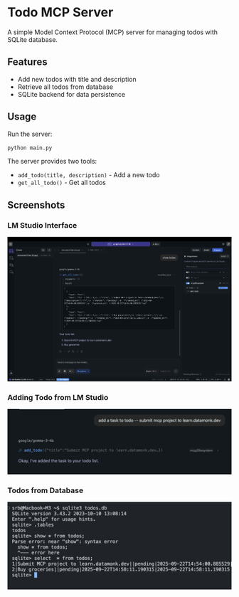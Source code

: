# Todo MCP Server

A simple Model Context Protocol (MCP) server for managing todos with SQLite database.

## Features

- Add new todos with title and description
- Retrieve all todos from database
- SQLite backend for data persistence

## Usage

Run the server:

```bash
python main.py
```

The server provides two tools:

- `add_todo(title, description)` - Add a new todo
- `get_all_todo()` - Get all todos

## Screenshots

### LM Studio Interface

![LM Studio](screenshots/lmstudio.png)

### Adding Todo from LM Studio

![Add Todo from LM Studio](screenshots/add_todo_from_lmstudio.png)

### Todos from Database

![Todos from Database](screenshots/todos_from_db.png)
